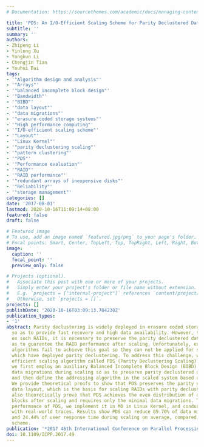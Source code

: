 ```yaml
---
# Documentation: https://sourcethemes.com/academic/docs/managing-content/

title: 'PDS: An I/O-Efficient Scaling Scheme for Parity Declustered Data Layout'
subtitle: ''
summary: ''
authors:
- Zhipeng Li
- Yinlong Xu
- Yongkun Li
- Chengjin Tian
- Youhui Bai
tags:
- '"Algorithm design and analysis"'
- '"Arrays"'
- '"balanced incomplete block design"'
- '"Bandwidth"'
- '"BIBD"'
- '"data layout"'
- '"data migrations"'
- '"erasure coded storage systems"'
- '"High performance computing"'
- '"I/O-efficient scaling scheme"'
- '"Layout"'
- '"Linux Kernel"'
- '"parity declustering scaling"'
- '"pattern clustering"'
- '"PDS"'
- '"Performance evaluation"'
- '"RAID"'
- '"RAID performance"'
- '"redundant arrays of inexpensive disks"'
- '"Reliability"'
- '"storage management"'
categories: []
date: '2017-08-01'
lastmod: 2020-10-16T11:09:14+08:00
featured: false
draft: false

# Featured image
# To use, add an image named `featured.jpg/png` to your page's folder.
# Focal points: Smart, Center, TopLeft, Top, TopRight, Left, Right, BottomLeft, Bottom, BottomRight.
image:
  caption: ''
  focal_point: ''
  preview_only: false

# Projects (optional).
#   Associate this post with one or more of your projects.
#   Simply enter your project's folder or file name without extension.
#   E.g. `projects = ["internal-project"]` references `content/project/deep-learning/index.md`.
#   Otherwise, set `projects = []`.
projects: []
publishDate: '2020-10-16T03:09:13.784230Z'
publication_types:
- '1'
abstract: Parity declustering is widely deployed in erasure coded storage systems
  so as to provide fast recovery and high data availability. However, to perform scaling
  on such RAIDs, it is necessary to preserve the parity declustered data layout so
  as to guarantee the RAID performance after scaling. Unfortunately, existing scaling
  algorithms fail to achieve this goal so they can not be applied for scaling RAIDs
  which have deployed parity declustering. To address this challenge, we develop an
  efficient scaling algorithm called PDS (Parity Declustering Scaling). In particular,
  we first employ an auxiliary Balanced Incomplete Block Design (BIBD) to define the
  data migrations during scaling so as to preserve parity declustered data layout,
  and then define the addressing algorithm in the scaled system based on the migrations.
  We provide theoretical proofs to show that PDS preserves the parity declustered
  data layout, which is the basis for scaling RAIDs with parity declustering, and
  also theoretically prove that PDS achieves the even distribution of data/parity
  blocks after scaling and requires only the minimal data migrations. To show the
  performance of PDS, we implement it in MD in Linux Kernel, and conduct experiments
  with real-world traces. Results show PDS can reduce 89.70% of data migration time
  and 24.44% of user response time during scaling on average, compared with the round-robin
  scheme.
publication: '*2017 46th International Conference on Parallel Processing (ICPP)*'
doi: 10.1109/ICPP.2017.49
---
```

